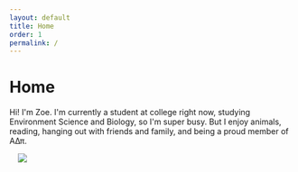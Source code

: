 ```yaml
---
layout: default
title: Home
order: 1
permalink: /
---
```


# Home

Hi! I'm Zoe. I'm currently a student at college right now, studying Environment Science and Biology, so I'm super busy. But I enjoy animals, reading, hanging out with friends and family, and being a proud member of AΔπ.

<img style="float: center; margin-left: 15px; margin-right: 15px" src="/images/alpha_delta_pi.jpeg">
